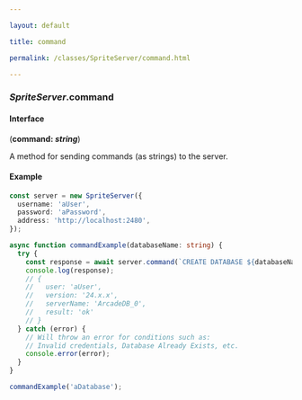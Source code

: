 ```yaml
---

layout: default

title: command

permalink: /classes/SpriteServer/command.html

---
```


### _SpriteServer_.command

#### Interface

(**command: *string***)

A method for sending commands (as strings) to the server.

#### Example

```ts
const server = new SpriteServer({
  username: 'aUser',
  password: 'aPassword',
  address: 'http://localhost:2480',
});

async function commandExample(databaseName: string) {
  try {
    const response = await server.command(`CREATE DATABASE ${databaseName}`);
    console.log(response);
    // {
    //   user: 'aUser',
    //   version: '24.x.x',
    //   serverName: 'ArcadeDB_0',
    //   result: 'ok'
    // }
  } catch (error) {
    // Will throw an error for conditions such as:
    // Invalid credentials, Database Already Exists, etc.
    console.error(error);
  }
}

commandExample('aDatabase');
```

